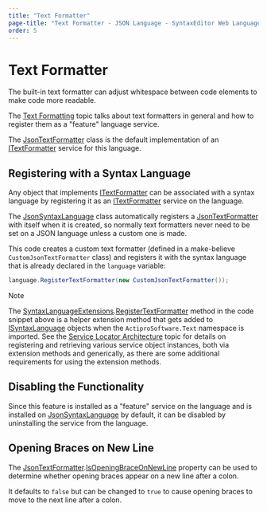 ```yaml
---
title: "Text Formatter"
page-title: "Text Formatter - JSON Language - SyntaxEditor Web Languages Add-on"
order: 5
---
```

# Text Formatter

The built-in text formatter can adjust whitespace between code elements to make code more readable.

The [Text Formatting](../../text-parsing/advanced-text/text-formatting.md) topic talks about text formatters in general and how to register them as a "feature" language service.

The [JsonTextFormatter](xref:ActiproSoftware.Text.Languages.JavaScript.Implementation.JsonTextFormatter) class is the default implementation of an [ITextFormatter](xref:ActiproSoftware.Text.ITextFormatter) service for this language.

## Registering with a Syntax Language

Any object that implements [ITextFormatter](xref:ActiproSoftware.Text.ITextFormatter) can be associated with a syntax language by registering it as an [ITextFormatter](xref:ActiproSoftware.Text.ITextFormatter) service on the language.

The [JsonSyntaxLanguage](xref:ActiproSoftware.Text.Languages.JavaScript.Implementation.JsonSyntaxLanguage) class automatically registers a [JsonTextFormatter](xref:ActiproSoftware.Text.Languages.JavaScript.Implementation.JsonTextFormatter) with itself when it is created, so normally text formatters never need to be set on a JSON language unless a custom one is made.

This code creates a custom text formatter (defined in a make-believe `CustomJsonTextFormatter` class) and registers it with the syntax language that is already declared in the `language` variable:

```csharp
language.RegisterTextFormatter(new CustomJsonTextFormatter());
```

> [!NOTE]
> The [SyntaxLanguageExtensions](xref:ActiproSoftware.Text.SyntaxLanguageExtensions).[RegisterTextFormatter](xref:ActiproSoftware.Text.SyntaxLanguageExtensions.RegisterTextFormatter*) method in the code snippet above is a helper extension method that gets added to [ISyntaxLanguage](xref:ActiproSoftware.Text.ISyntaxLanguage) objects when the `ActiproSoftware.Text` namespace is imported.  See the [Service Locator Architecture](../../language-creation/service-locator-architecture.md) topic for details on registering and retrieving various service object instances, both via extension methods and generically, as there are some additional requirements for using the extension methods.

## Disabling the Functionality

Since this feature is installed as a "feature" service on the language and is installed on [JsonSyntaxLanguage](xref:ActiproSoftware.Text.Languages.JavaScript.Implementation.JsonSyntaxLanguage) by default, it can be disabled by uninstalling the service from the language.

## Opening Braces on New Line

The [JsonTextFormatter](xref:ActiproSoftware.Text.Languages.JavaScript.Implementation.JsonTextFormatter).[IsOpeningBraceOnNewLine](xref:ActiproSoftware.Text.Languages.JavaScript.Implementation.JsonTextFormatter.IsOpeningBraceOnNewLine) property can be used to determine whether opening braces appear on a new line after a colon.

It defaults to `false` but can be changed to `true` to cause opening braces to move to the next line after a colon.
